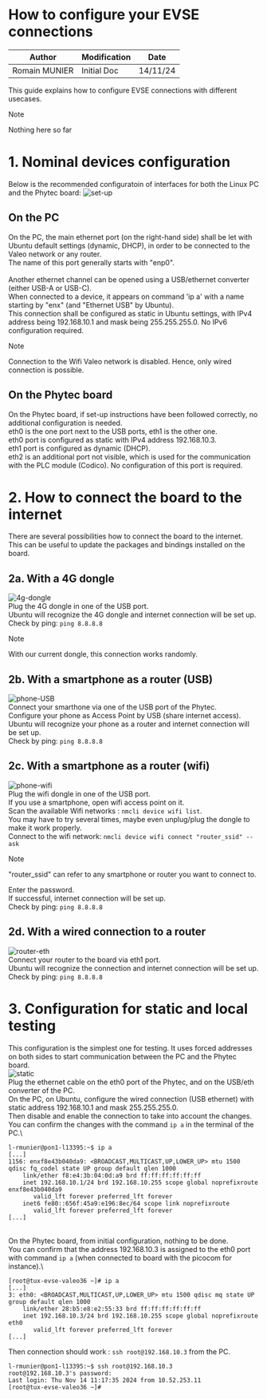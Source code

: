 # How to configure your EVSE connections

| Author                 | Modification        | Date      |
| ---------------------- | ------------------- | ------------------- |
| Romain MUNIER          | Initial Doc         | 14/11/24            |

This guide explains how to configure EVSE connections with different usecases.

> [!NOTE]  
> Nothing here so far

# 1. Nominal devices configuration
Below is the recommended configuratoin of interfaces for both the Linux PC and the Phytec board:
![set-up](https://github.com/romain-valeo/EVSE-connections/blob/main/Phytec-connections-set-up.jpg "set-up")

## On the PC
On the PC, the main ethernet port (on the right-hand side) shall be let with Ubuntu default settings (dynamic, DHCP), in order to be connected to the Valeo network or any router.\
The name of this port generally starts with "enp0".\
\
Another ethernet channel can be opened using a USB/ethernet converter (either USB-A or USB-C).\
When connected to a device, it appears on command 'ip a' with a name starting by "enx" (and "Ethernet USB" by Ubuntu).\
This connection shall be configured as static in Ubuntu settings, with IPv4 address being 192.168.10.1 and mask being 255.255.255.0. No IPv6 configuration required.

> [!NOTE]  
> Connection to the Wifi Valeo network is disabled. Hence, only wired connection is possible.

## On the Phytec board
On the Phytec board, if set-up instructions have been followed correctly, no additional configuration is needed.\
eth0 is the one port next to the USB ports, eth1 is the other one.\
eth0 port is configured as static with IPv4 address 192.168.10.3.\
eth1 port is configured as dynamic (DHCP).\
eth2 is an additional port not visible, which is used for the communication with the PLC module (Codico). No configuration of this port is required.

# 2. How to connect the board to the internet
There are several possibilities how to connect the board to the internet.\
This can be useful to update the packages and bindings installed on the board.

## 2a. With a 4G dongle
![4g-dongle](https://github.com/romain-valeo/EVSE-connections/blob/main/Phytec-connections-USB-4G-dongle.jpg "4g-dongle")\
Plug the 4G dongle in one of the USB port.\
Ubuntu will recognize the 4G dongle and internet connection will be set up.\
Check by ping: `ping 8.8.8.8`
> [!NOTE]  
> With our current dongle, this connection works randomly.

## 2b. With a smartphone as a router (USB)
![phone-USB](https://github.com/romain-valeo/EVSE-connections/blob/main/Phytec-connections-USB-phone.jpg "phone-USB")\
Connect your smarthone via one of the USB port of the Phytec.\
Configure your phone as Access Point by USB (share internet access).\
Ubuntu will recognize your phone as a router and internet connection will be set up.\
Check by ping: `ping 8.8.8.8`

## 2c. With a smartphone as a router (wifi)
![phone-wifi](https://github.com/romain-valeo/EVSE-connections/blob/main/Phytec-connections-wifi-phone.jpg "phone-wifi")\
Plug the wifi dongle in one of the USB port.\
If you use a smartphone, open wifi access point on it.\
Scan the available Wifi networks : `nmcli device wifi list`.\
You may have to try several times, maybe even unplug/plug the dongle to make it work properly.\
Connect to the wifi network: `nmcli device wifi connect "router_ssid" --ask`

> [!NOTE]  
> "router_ssid" can refer to any smartphone or router you want to connect to.

Enter the password.\
If successful, internet connection will be set up.\
Check by ping: `ping 8.8.8.8`

## 2d. With a wired connection to a router
![router-eth](https://github.com/romain-valeo/EVSE-connections/blob/main/Phytec-connections-eth-router.jpg "router-eth")\
Connect your router to the board via eth1 port.\
Ubuntu will recognize the connection and internet connection will be set up.\
Check by ping: `ping 8.8.8.8`

# 3. Configuration for static and local testing
This configuration is the simplest one for testing. It uses forced addresses on both sides to start communication between the PC and the Phytec board.\
![static](https://github.com/romain-valeo/EVSE-connections/blob/main/Phytec-connections-static-testing.jpg "static")\
Plug the ethernet cable on the eth0 port of the Phytec, and on the USB/eth converter of the PC.\
On the PC, on Ubuntu, configure the wired connection (USB ethernet) with static address 192.168.10.1 and mask 255.255.255.0.\
Then disable and enable the connection to take into account the changes.\
You can confirm the changes with the command `ip a` in the terminal of the PC.\
```
l-rmunier@pon1-l13395:~$ ip a
[...]
1156: enxf8e43b040da9: <BROADCAST,MULTICAST,UP,LOWER_UP> mtu 1500 qdisc fq_codel state UP group default qlen 1000
    link/ether f8:e4:3b:04:0d:a9 brd ff:ff:ff:ff:ff:ff
    inet 192.168.10.1/24 brd 192.168.10.255 scope global noprefixroute enxf8e43b040da9
       valid_lft forever preferred_lft forever
    inet6 fe80::656f:45a9:e196:8ec/64 scope link noprefixroute 
       valid_lft forever preferred_lft forever
[...]
```
\
On the Phytec board, from initial configuration, nothing to be done.\
You can confirm that the address 192.168.10.3 is assigned to the eth0 port with command `ip a` (when connected to board with the picocom for instance).\
```
[root@tux-evse-valeo36 ~]# ip a
[...]
3: eth0: <BROADCAST,MULTICAST,UP,LOWER_UP> mtu 1500 qdisc mq state UP group default qlen 1000
    link/ether 28:b5:e8:e2:55:33 brd ff:ff:ff:ff:ff:ff
    inet 192.168.10.3/24 brd 192.168.10.255 scope global noprefixroute eth0
       valid_lft forever preferred_lft forever
[...]
```
Then connection should work : `ssh root@192.168.10.3` from the PC.
```
l-rmunier@pon1-l13395:~$ ssh root@192.168.10.3
root@192.168.10.3's password: 
Last login: Thu Nov 14 11:17:35 2024 from 10.52.253.11
[root@tux-evse-valeo36 ~]# 
```
